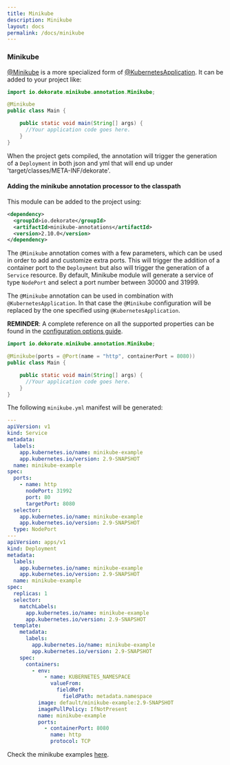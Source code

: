 ```yaml
---
title: Minikube
description: Minikube
layout: docs
permalink: /docs/minikube
---
```


### Minikube

[@Minikube](https://raw.githubusercontent.com/dekorateio/dekorate/main/annotations/minikube-annotations/src/main/java/io/dekorate/minikube/annotation/Minikube.java) is a more specialized form of [@KubernetesApplication](https://raw.githubusercontent.com/dekorateio/dekorate/main/annotations/kubernetes-annotations/src/main/java/io/dekorate/kubernetes/annotation/KubernetesApplication.java).
It can be added to your project like:

```java
import io.dekorate.minikube.annotation.Minikube;

@Minikube
public class Main {

    public static void main(String[] args) {
      //Your application code goes here.
    }
}
```

When the project gets compiled, the annotation will trigger the generation of a `Deployment` in both json and yml that
will end up under 'target/classes/META-INF/dekorate'.

#### Adding the minikube annotation processor to the classpath

This module can be added to the project using:

```xml
<dependency>
  <groupId>io.dekorate</groupId>
  <artifactId>minikube-annotations</artifactId>
  <version>2.10.0</version>
</dependency>
```

The `@Minikube` annotation comes with a few parameters, which can be used in order to add and customize extra ports. This will trigger the addition of a container port to the `Deployment` but also will trigger the generation of a `Service` resource. By default, Minikube module will generate a service of type `NodePort` and select a port number between 30000 and 31999.

The `@Minikube` annotation can be used in combination with `@KubernetesApplication`. In that case the `@Minikube` configuration will be replaced by the one specified using `@KubernetesApplication`.

**REMINDER**: A complete reference on all the supported properties can be found in the [configuration options guide]({{site.baseurl}}/configuration-guide).

```java
import io.dekorate.minikube.annotation.Minikube;

@Minikube(ports = @Port(name = "http", containerPort = 8080))
public class Main {

    public static void main(String[] args) {
      //Your application code goes here.
    }
}
```
The following `minikube.yml` manifest will be generated:

```yaml
---
apiVersion: v1
kind: Service
metadata:
  labels:
    app.kubernetes.io/name: minikube-example
    app.kubernetes.io/version: 2.9-SNAPSHOT
  name: minikube-example
spec:
  ports:
    - name: http
      nodePort: 31992
      port: 80
      targetPort: 8080
  selector:
    app.kubernetes.io/name: minikube-example
    app.kubernetes.io/version: 2.9-SNAPSHOT
  type: NodePort
---
apiVersion: apps/v1
kind: Deployment
metadata:
  labels:
    app.kubernetes.io/name: minikube-example
    app.kubernetes.io/version: 2.9-SNAPSHOT
  name: minikube-example
spec:
  replicas: 1
  selector:
    matchLabels:
      app.kubernetes.io/name: minikube-example
      app.kubernetes.io/version: 2.9-SNAPSHOT
  template:
    metadata:
      labels:
        app.kubernetes.io/name: minikube-example
        app.kubernetes.io/version: 2.9-SNAPSHOT
    spec:
      containers:
        - env:
            - name: KUBERNETES_NAMESPACE
              valueFrom:
                fieldRef:
                  fieldPath: metadata.namespace
          image: default/minikube-example:2.9-SNAPSHOT
          imagePullPolicy: IfNotPresent
          name: minikube-example
          ports:
            - containerPort: 8080
              name: http
              protocol: TCP

```

Check the minikube examples [here](https://github.com/dekorateio/dekorate/tree/main/examples).
